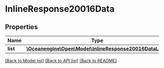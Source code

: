 # InlineResponse20016Data

## Properties
Name | Type | Description | Notes
------------ | ------------- | ------------- | -------------
**list** | [**\Oceanengine\Open\Model\InlineResponse20016DataList[]**](InlineResponse20016DataList.md) |  | 

[[Back to Model list]](../README.md#documentation-for-models) [[Back to API list]](../README.md#documentation-for-api-endpoints) [[Back to README]](../README.md)


